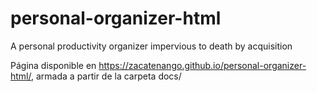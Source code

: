 # personal-organizer-html
A personal productivity organizer impervious to death by acquisition

Página disponible en https://zacatenango.github.io/personal-organizer-html/, armada a partir de la carpeta docs/
